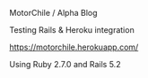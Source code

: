 MotorChile / Alpha Blog

Testing Rails & Heroku integration

https://motorchile.herokuapp.com/

Using Ruby 2.7.0 and Rails 5.2
